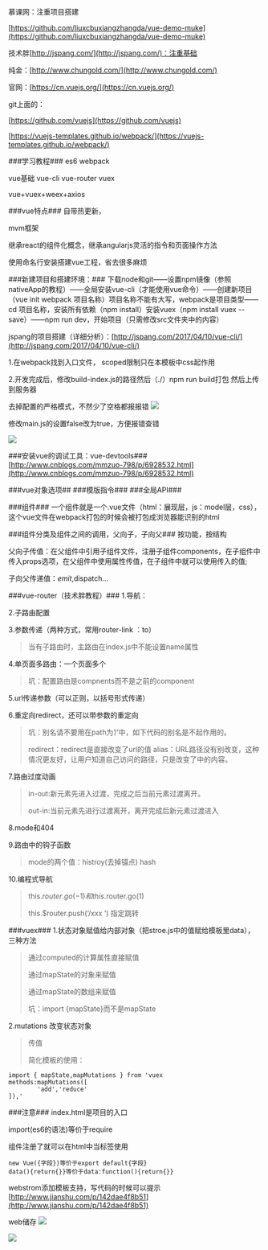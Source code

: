 
慕课网：注重项目搭建

[https://github.com/liuxcbuxiangzhangda/vue-demo-muke](https://github.com/liuxcbuxiangzhangda/vue-demo-muke)

技术胖[http://jspang.com/](http://jspang.com/)：注重基础

纯金：[http://www.chungold.com/](http://www.chungold.com/)


官网：[https://cn.vuejs.org/](https://cn.vuejs.org/)

git上面的：

[https://github.com/vuejs](https://github.com/vuejs)

[https://vuejs-templates.github.io/webpack/](https://vuejs-templates.github.io/webpack/)


###学习教程###
es6 webpack

vue基础 vue-cli vue-router vuex

vue+vuex+weex+axios

###vue特点###
自带热更新，

mvm框架

继承react的组件化概念，继承angularjs灵活的指令和页面操作方法

使用命名行安装搭建vue工程，省去很多麻烦

###新建项目和搭建环境：###
下载node和git——设置npm镜像（参照nativeApp的教程）——全局安装vue-cli（才能使用vue命令）——创建新项目（vue init webpack 项目名称）项目名称不能有大写，webpack是项目类型——cd 项目名称，安装所有依赖（npm install）安装vuex（npm install vuex --save）——npm run dev，开始项目（只需修改src文件夹中的内容）

jspang的项目搭建（详细分析）：[http://jspang.com/2017/04/10/vue-cli/](http://jspang.com/2017/04/10/vue-cli/)

1.在webpack找到入口文件，<style scoped></style> scoped限制只在本模板中css起作用

2.开发完成后，修改build-index.js的路径然后（./）npm run build打包 然后上传到服务器

去掉配置的严格模式，不然少了空格都报报错
![](https://i.imgur.com/X42rTW1.png)

修改main.js的设置false改为true，方便报错查错

![](https://i.imgur.com/zFuVrAQ.png)

###安装vue的调试工具：vue-devtools###
[http://www.cnblogs.com/mmzuo-798/p/6928532.html](http://www.cnblogs.com/mmzuo-798/p/6928532.html)


###vue对象选项##
###模版指令###
###全局API###

###组件###
一个组件就是一个.vue文件（html：展现层，js：model层，css），这个vue文件在webpack打包的时候会被打包成浏览器能识别的html

###组件分类及组件之间的调用，父向子，子向父###
按功能，按结构

父向子传值：在父组件中引用子组件文件，注册子组件components，在子组件中传入props选项，在父组件中使用属性传值，在子组件中就可以使用传入的值;

子向父传递值：$emit,$dispatch...

###vue-router（技术胖教程）###
1.导航：<router-link to=""></router-link>

2.子路由配置

3.参数传递（两种方式，常用router-link ：to）
> 当有子路由时，主路由在index.js中不能设置name属性

4.单页面多路由：一个页面多个<router-view>
> 坑：配置路由是compnents而不是之前的component

5.url传递参数（可以正则，以括号形式传递）

6.重定向redirect，还可以带参数的重定向
> 坑：别名请不要用在path为’/’中，如下代码的别名是不起作用的。
> 
> redirect：redirect是直接改变了url的值
alias：URL路径没有别改变，这种情况更友好，让用户知道自己访问的路径，只是改变了<router-view>中的内容。

7.路由过度动画<transition name="">

> in-out:新元素先进入过渡，完成之后当前元素过渡离开。
> 
> out-in:当前元素先进行过渡离开，离开完成后新元素过渡进入

8.mode和404

9.路由中的钩子函数

> mode的两个值：histroy(去掉锚点) hash


10.编程式导航
> this.$router.go(-1) 和 this.$router.go(1)
> 
> this.$router.push(‘/xxx ‘) 指定跳转

###vuex###
1.状态对象赋值给内部对象（把stroe.js中的值赋给模板里data），三种方法
> 通过computed的计算属性直接赋值
> 
> 通过mapState的对象来赋值
> 
> 通过mapState的数组来赋值
> 
> 坑：import {mapState}而不是mapState

2.mutations 改变状态对象
> 传值
> 
> 简化模板的使用：
> 
    import { mapState,mapMutations } from 'vuex
	methods:mapMutations([
	        'add','reduce'
	]),'
###注意###
index.html是项目的入口

import(es6的语法)等价于require

组件注册了就可以在html中当标签使用

    new Vue({字段})等价于export default{字段}
    data(){return{}}等价于data:function(){return{}}



webstrom添加模板支持，写代码的时候可以提示
[http://www.jianshu.com/p/142dae4f8b51](http://www.jianshu.com/p/142dae4f8b51)

web储存
![](https://i.imgur.com/kDhsOZQ.png)

![](https://i.imgur.com/pr1hY4w.png)



